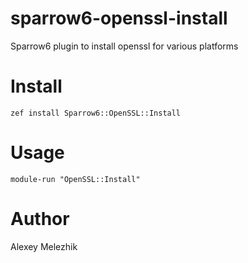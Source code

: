 # sparrow6-openssl-install

Sparrow6 plugin to install openssl for various platforms

# Install


`zef install Sparrow6::OpenSSL::Install`


# Usage


`module-run "OpenSSL::Install"`


# Author

Alexey Melezhik

